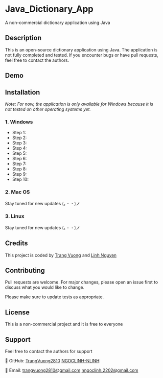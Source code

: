 # Java_Dictionary_App

A non-commercial dictionary application using Java 

## Description

This is an open-source dictionary application using Java. The application is not fully completed and tested. If you encounter bugs or have pull requests, feel free to contact the authors.

## Demo



## Installation

*Note: For now, the application is only available for Windows because it is not tested on other operating systems yet.*

### 1. Windows

- Step 1: 
- Step 2: 
- Step 3: 
- Step 4: 
- Step 5: 
- Step 6: 
- Step 7: 
- Step 8: 
- Step 9: 
- Step 10: 

### 2. Mac OS

Stay tuned for new updates (。・・)ノ

### 3. Linux

Stay tuned for new updates (。・・)ノ

## Credits

This project is coded by [Trang Vuong](https://github.com/TrangVuong2810) and [Linh Nguyen](https://github.com/NGOCLINH-NLINH)

## Contributing

Pull requests are welcome. For major changes, please open an issue first to discuss what you would like to change.

Please make sure to update tests as appropriate.

## License

This is a non-commercial project and it is free to everyone

## Support

Feel free to contact the authors for support

🌟 GitHub: 
    [TrangVuong2810](https://github.com/TrangVuong2810)
    [NGOCLINH-NLINH](https://github.com/NGOCLINH-NLINH)

🌟 Email: 
    trangvuong2810@gmail.com
    nngoclinh.2202@gmail.com
